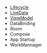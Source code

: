 * [Lifecycle](Lifecycle.md)
* [LiveData](LiveData.md)
* [ViewModel](ViewModel.md)
* DataBinding
* Room
* Compose
* App Startup
* WorkMannager

